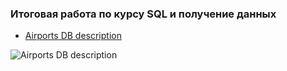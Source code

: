 ### Итоговая работа по курсу SQL и получение данных

- [Airports DB description](https://docs.google.com/document/d/1KpWddYoh7c5wTSaWecAlKsvMqyccyE1W/edit?usp=sharing&ouid=112449706891750020629&rtpof=true&sd=true)  

![Airports DB description](https://user-images.githubusercontent.com/84973502/170075722-c5a0e2c8-5c36-4072-8509-5128b0976026.png)
